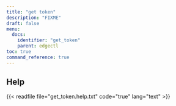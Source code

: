 ```yaml
---
title: "get token"
description: "FIXME"
draft: false
menu:
  docs:
    identifier: "get_token"
    parent: edgectl
toc: true
command_reference: true
---
```


## Help

{{< readfile file="get_token.help.txt" code="true" lang="text" >}}
